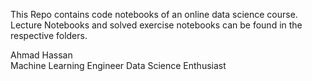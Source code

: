 This Repo contains code notebooks of an online data science course.
Lecture Notebooks and solved exercise notebooks can be found in the
respective folders.

Ahmad Hassan <br />
Machine Learning Engineer
Data Science Enthusiast
